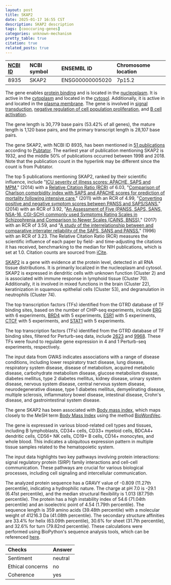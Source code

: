 ```yaml
---
layout: post
title: SKAP2
date: 2025-01-17 16:55 CST
description: SKAP2 description
tags: [cooccuring-genes]
categories: unknown-mechanism
pretty_table: true
citation: true
related_posts: true
---
```




| [NCBI ID](https://www.ncbi.nlm.nih.gov/gene/8935) | NCBI symbol | ENSEMBL ID | Chromosome location |
| :-------- | :------- | :-------- | :------- |
| 8935  | SKAP2 | ENSG00000005020 | 7p15.2 |



The gene enables [protein binding](https://amigo.geneontology.org/amigo/term/GO:0005515) and is located in the [nucleoplasm](https://amigo.geneontology.org/amigo/term/GO:0005654). It is active in the [cytoplasm](https://amigo.geneontology.org/amigo/term/GO:0005737) and located in the [cytosol](https://amigo.geneontology.org/amigo/term/GO:0005829). Additionally, it is active in and located in the [plasma membrane](https://amigo.geneontology.org/amigo/term/GO:0005886). The gene is involved in [signal transduction](https://amigo.geneontology.org/amigo/term/GO:0007165), [negative regulation of cell population proliferation](https://amigo.geneontology.org/amigo/term/GO:0008285), and [B cell activation](https://amigo.geneontology.org/amigo/term/GO:0042113).


The gene length is 30,779 base pairs (53.42% of all genes), the mature length is 1,120 base pairs, and the primary transcript length is 28,107 base pairs.


The gene SKAP2, with NCBI ID 8935, has been mentioned in [51 publications](https://pubmed.ncbi.nlm.nih.gov/?term=%22SKAP2%22) according to [Pubtator](https://academic.oup.com/nar/article/47/W1/W587/5494727). The earliest year of publication mentioning SKAP2 is 1932, and the middle 50% of publications occurred between 1998 and 2018. Note that the publication count in the hyperlink may be different since the count is from Pubtator.


The top 5 publications mentioning SKAP2, ranked by their scientific influence, include "[ICU severity of illness scores: APACHE, SAPS and MPM.](https://pubmed.ncbi.nlm.nih.gov/25137401)" (2014) with a [Relative Citation Ratio (RCR)](https://journals.plos.org/plosbiology/article?id=10.1371/journal.pbio.1002541) of 6.03, "[Comparison of Charlson comorbidity index with SAPS and APACHE scores for prediction of mortality following intensive care.](https://pubmed.ncbi.nlm.nih.gov/21750629)" (2011) with an RCR of 4.99, "[Converting positive and negative symptom scores between PANSS and SAPS/SANS.](https://pubmed.ncbi.nlm.nih.gov/24332632)" (2014) with an RCR of 3.92, "[An Assessment of Five (PANSS, SAPS, SANS, NSA-16, CGI-SCH) commonly used Symptoms Rating Scales in Schizophrenia and Comparison to Newer Scales (CAINS, BNSS).](https://pubmed.ncbi.nlm.nih.gov/29430333)" (2017) with an RCR of 3.59, and "[A study of the interrelationship between and comparative interrater reliability of the SAPS, SANS and PANSS.](https://pubmed.ncbi.nlm.nih.gov/9147498)" (1996) with an RCR of 3.23. The Relative Citation Ratio (RCR) measures the scientific influence of each paper by field- and time-adjusting the citations it has received, benchmarking to the median for NIH publications, which is set at 1.0. Citation counts are sourced from [iCite](https://icite.od.nih.gov).


[SKAP2](https://www.proteinatlas.org/ENSG00000005020-SKAP2) is a gene with evidence at the protein level, detected in all RNA tissue distributions. It is primarily localized in the nucleoplasm and cytosol. SKAP2 is expressed in dendritic cells with unknown function (Cluster 2) and is associated with immune response in lymphoid tissue (Cluster 70). Additionally, it is involved in mixed functions in the brain (Cluster 22), keratinization in squamous epithelial cells (Cluster 53), and degranulation in neutrophils (Cluster 74).


The top transcription factors (TFs) identified from the GTRD database of TF binding sites, based on the number of CHIP-seq experiments, include [ERG](https://www.ncbi.nlm.nih.gov/gene/2078) with 6 experiments, [BRD4](https://www.ncbi.nlm.nih.gov/gene/23476) with 5 experiments, [ESR1](https://www.ncbi.nlm.nih.gov/gene/2099) with 5 experiments, [CTCF](https://www.ncbi.nlm.nih.gov/gene/10664) with 5 experiments, and [STAT1](https://www.ncbi.nlm.nih.gov/gene/6772) with 5 experiments.


The top transcription factors (TFs) identified from the GTRD database of TF binding sites, filtered for Perturb-seq data, include [2623](https://www.ncbi.nlm.nih.gov/gene/2623) and [9968](https://www.ncbi.nlm.nih.gov/gene/9968). These TFs were found to regulate gene expression in 4 and 1 Perturb-seq experiments, respectively.


The input data from GWAS indicates associations with a range of disease conditions, including lower respiratory tract disease, lung disease, respiratory system disease, disease of metabolism, acquired metabolic disease, carbohydrate metabolism disease, glucose metabolism disease, diabetes mellitus, type 2 diabetes mellitus, kidney disease, urinary system disease, nervous system disease, central nervous system disease, neurodegenerative disease, type 1 diabetes mellitus, demyelinating disease, multiple sclerosis, inflammatory bowel disease, intestinal disease, Crohn's disease, and gastrointestinal system disease.


The gene SKAP2 has been associated with [Body mass index](https://pubmed.ncbi.nlm.nih.gov/36581621), which maps closely to the MeSH term [Body Mass Index](https://meshb.nlm.nih.gov/record/ui?ui=D015992) using the method [BioWordVec](https://www.nature.com/articles/s41597-019-0055-0).


The gene is expressed in various blood-related cell types and tissues, including B lymphoblasts, CD34+ cells, CD33+ myeloid cells, BDCA4+ dendritic cells, CD56+ NK cells, CD19+ B cells, CD14+ monocytes, and whole blood. This indicates a ubiquitous expression pattern in multiple tissue samples related to the hematopoietic system.


The input data highlights two key pathways involving protein interactions: signal regulatory protein (SIRP) family interactions and cell-cell communication. These pathways are crucial for various biological processes, including cell signaling and intercellular communication.



The analyzed protein sequence has a GRAVY value of -0.809 (11.27th percentile), indicating a hydrophilic nature. The charge at pH 7.0 is -29.1 (6.41st percentile), and the median structural flexibility is 1.013 (87.75th percentile). The protein has a high instability index of 54.6 (71.04th percentile) and an isoelectric point of 4.54 (1.79th percentile). The sequence length is 359 amino acids (39.48th percentile) with a molecular weight of 41216.3 Da (41.08th percentile). The secondary structure affinities are 33.4% for helix (63.09th percentile), 30.6% for sheet (31.7th percentile), and 32.6% for turn (79.82nd percentile). These calculations were performed using BioPython's sequence analysis tools, which can be referenced [here](https://biopython.org/docs/1.75/api/Bio.SeqUtils.ProtParam.html).





| Checks    | Answer |
| :-------- | :------- |
| Sentiment  | neutral   |
| Ethical concerns | no     |
| Coherence    | yes    |